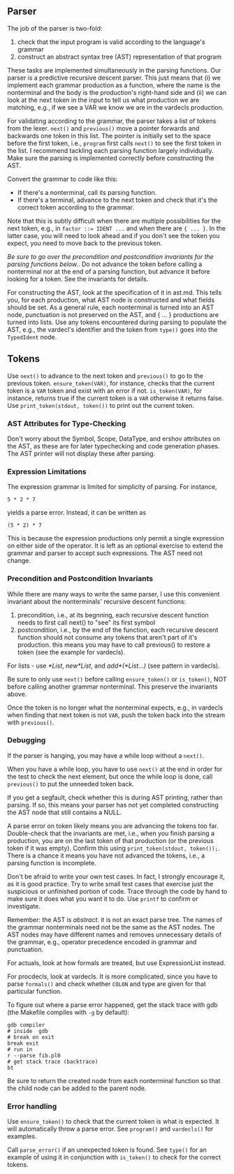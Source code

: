## Parser

The job of the parser is two-fold:

1. check that the input program is valid according to the language's grammar
2. construct an abstract syntax tree (AST) representation of that program

These tasks are implemented simultaneously in the parsing functions.  Our parser is a predictive recursive descent parser.  This just means that (i) we implement each grammar production as a function, where the name is the nonterminal and the body is the production's right-hand side and (ii) we can look at the next token in the input to tell us what production we are matching, e.g., if we see a VAR we know we are in the vardecls production.

For validating according to the grammar, the parser takes a list of tokens from the lexer.  `next()` and `previous()` move a pointer forwards and backwards one token in this list.  The pointer is initially set to the space before the first token, i.e., `program` first calls `next()` to see the first token in the list.  I recommend tackling each parsing function largely individually.  Make sure the parsing is implemented correctly before constructing the AST.

Convert the grammar to code like this:

- If there's a nonterminal, call its parsing function.
- If there's a terminal, advance to the next token and check that it's the correct token according to the grammar.

Note that this is subtly difficult when there are multiple possibilities for the next token, e.g., in `factor ::= IDENT ...` and when there are `{ ... }`.  In the latter case, you will need to look ahead and if you don't see the token you expect, you need to move back to the previous token.

_Be sure to go over the precondition and postcondition invariants for the parsing functions below._.  Do not advance the token before calling a nonterminal nor at the end of a parsing function, but advance it before looking for a token.  See the invariants for details.

For constructing the AST, look at the specification of it in ast.md.  This tells you, for each production, what AST node is constructed and what fields should be set.  As a general rule, each nonterminal is turned into an AST node, punctuation is not preserved on the AST, and { ... } productions are turned into lists.  Use any tokens encountered during parsing to populate the AST, e.g., the vardecl's identifier and the token from `type()` goes into the `TypedIdent` node. 

## Tokens

Use `next()` to advance to the next token and `previous()` to go to the previous token.  `ensure_token(VAR)`, for instance, checks that the current token is a `VAR` token and exist with an error if not.  `is_token(VAR)`, for instance, returns true if the current token is a `VAR` otherwise it returns false.  Use `print_token(stdout, token())` to print out the current token.

### AST Attributes for Type-Checking

Don't worry about the Symbol, Scope, DataType, and ershov attributes
on the AST, as these are for later typechecking and code generation
phases.  The AST printer will not display these after parsing.

### Expression Limitations

The expression grammar is limited for simplicity of parsing.  For instance,

    5 * 2 * 7
    
yields a parse error.  Instead, it can be written as

    (5 * 2) * 7

This is because the expression productions only permit a single
expression on either side of the operator.  It is left as an optional
exercise to extend the grammar and parser to accept such expressions.
The AST need not change.

### Precondition and Postcondition Invariants

While there are many ways to write the same parser, I use this convenient invariant about the nonterminals' recursive descent functions:

  1. precondition, i.e., at its begnning, each recursive descent function needs to first call next() to "see" its first symbol
  2. postcondition, i.e., by the end of the function, each recursive descent function should not consume any tokens that aren't part of it's production. this means you may have to call previous() to restore a token (see the example for vardecls).

For lists - use _*List_, _new*List_, and _add*(*List...)_ (see pattern in vardecls).

Be sure to only use `next()` before calling `ensure_token()` or `is_token()`, NOT before calling another grammar nonterminal.  This preserve the invariants above.

Once the token is no longer what the nonterminal expects, e.g., in
vardecls when finding that next token is not `VAR`, push the token
back into the stream with `previous()`.

### Debugging

If the parser is hanging, you may have a while loop without a `next()`.

When you have a while loop, you have to use `next()` at the end in order for the test to check the next element, but once the while loop is done, call `previous()` to put the unneeded token back.

If you get a segfault, check whether this is during AST printing, rather than parsing.  If so, this means your parser has not yet completed constructing the AST node that still contains a NULL.

A parse error on token likely means you are advancing the tokens too far.  Double-check that the invariants are met, i.e., when you finish parsing a production, you are on the last token of that production (or the previous token if it was empty).  Confirm this using `print_token(stdout, token());`.  There is a chance it means you have not advanced the tokens, i.e., a parsing function is incomplete.

Don't be afraid to write your own test cases.  In fact, I strongly encourage it, as it is good practice.  Try to write small test cases that exercise just the suspicious or unfinished portion of code.  Trace through the code by hand to make sure it does what you want it to do.  Use `printf` to confirm or investigate.

Remember: the AST is _abstract_.  it is not an exact parse tree.  The
names of the grammar nonterminals need not be the same as the AST
nodes.  The AST nodes may have different names and removes unnecessary
details of the grammar, e.g., operator precedence encoded in grammar
and punctuation.

For actuals, look at how formals are treated, but use ExpressionList instead.

For procdecls, look at vardecls.  It is more complicated, since you
have to parse `formals()` and check whether `COLON` and type are given
for that particular function.

To figure out where a parse error happened, get the stack trace with gdb (the Makefile compiles with `-g` by default):

    gdb compiler
    # inside  gdb
    # break on exit
    break exit
    # run in
    r --parse fib.pl0
    # get stack trace (backtrace)
    bt

Be sure to return the created node from each nonterminal function so
that the child node can be added to the parent node.

### Error handling

Use `ensure_token()` to check that the current token is what is
expected.  It will automatically throw a parse error.  See `program()` and `vardecls()` for examples.  

Call `parse_error()` if an unexpected token is found.  See `type()`
for an example of using it in conjunction with `is_token()` to check
for the correct tokens.
